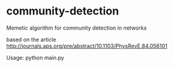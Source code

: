 # community-detection
Memetic algorithm for community detection in networks

based on the article http://journals.aps.org/pre/abstract/10.1103/PhysRevE.84.056101

Usage: python main.py
